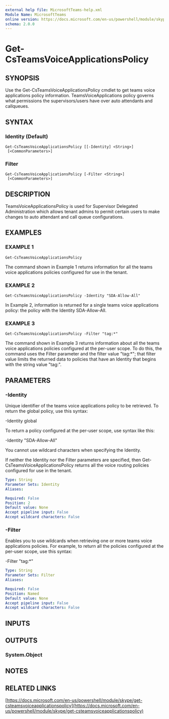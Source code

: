 ```yaml
---
external help file: MicrosoftTeams-help.xml
Module Name: MicrosoftTeams
online version: https://docs.microsoft.com/en-us/powershell/module/skype/get-csteamsvoiceapplicationspolicy
schema: 2.0.0
---
```


# Get-CsTeamsVoiceApplicationsPolicy

## SYNOPSIS
Use the Get-CsTeamsVoiceApplicationsPolicy cmdlet to get teams voice applications policy information. TeamsVoiceApplications policy governs what permissions the supervisors/users have over auto attendants and callqueues.

## SYNTAX

### Identity (Default)
```
Get-CsTeamsVoiceApplicationsPolicy [[-Identity] <String>]
 [<CommonParameters>]
```

### Filter
```
Get-CsTeamsVoiceApplicationsPolicy [-Filter <String>]
 [<CommonParameters>]
```

## DESCRIPTION

TeamsVoiceApplicationsPolicy is used for Supervisor Delegated Administration which allows tenant admins to permit certain users to make changes to auto attendant and call queue configurations. 


## EXAMPLES

### EXAMPLE 1
```
Get-CsTeamsVoiceApplicationsPolicy
```
The command shown in Example 1 returns information for all the teams voice applications policies configured for use in the tenant.
### EXAMPLE 2
```
Get-CsTeamsVoiceApplicationsPolicy -Identity "SDA-Allow-All"
```
In Example 2, information is returned for a single teams voice applications policy: the policy with the Identity SDA-Allow-All.
### EXAMPLE 3
```
Get-CsTeamsVoiceApplicationsPolicy -Filter "tag:*"
```
The command shown in Example 3 returns information about all the teams voice applications policies configured at the per-user scope. To do this, the command uses the Filter parameter and the filter value "tag:*"; that filter value limits the returned data to policies that have an Identity that begins with the string value "tag:".


## PARAMETERS

### -Identity
Unique identifier of the teams voice applications policy to be retrieved. To return the global policy, use this syntax:

-Identity global

To return a policy configured at the per-user scope, use syntax like this:

-Identity "SDA-Allow-All"

You cannot use wildcard characters when specifying the Identity.

If neither the Identity nor the Filter parameters are specified, then Get-CsTeamsVoiceApplicationsPolicy returns all the voice routing policies configured for use in the tenant.

```yaml
Type: String
Parameter Sets: Identity
Aliases:

Required: False
Position: 2
Default value: None
Accept pipeline input: False
Accept wildcard characters: False
```


### -Filter
Enables you to use wildcards when retrieving one or more teams voice applications policies. For example, to return all the policies configured at the per-user scope, use this syntax:

-Filter "tag:*"

```yaml
Type: String
Parameter Sets: Filter
Aliases:

Required: False
Position: Named
Default value: None
Accept pipeline input: False
Accept wildcard characters: False
```


## INPUTS

## OUTPUTS

### System.Object
## NOTES

## RELATED LINKS

[https://docs.microsoft.com/en-us/powershell/module/skype/get-csteamsvoiceapplicationspolicy](https://docs.microsoft.com/en-us/powershell/module/skype/get-csteamsvoiceapplicationspolicy)

